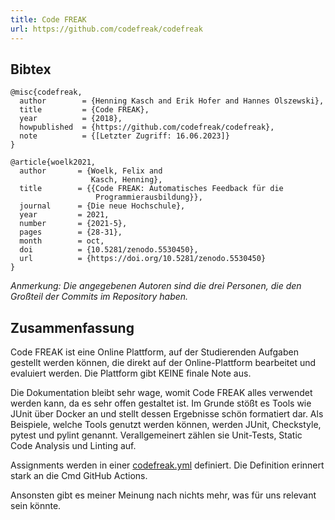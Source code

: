 ```yaml
---
title: Code FREAK
url: https://github.com/codefreak/codefreak
---
```


## Bibtex

```
@misc{codefreak,
  author        = {Henning Kasch and Erik Hofer and Hannes Olszewski},
  title         = {Code FREAK},
  year          = {2018},
  howpublished  = {https://github.com/codefreak/codefreak},
  note          = {[Letzter Zugriff: 16.06.2023]}
}

@article{woelk2021,
  author       = {Woelk, Felix and
                  Kasch, Henning},
  title        = {{Code FREAK: Automatisches Feedback für die
                   Programmierausbildung}},
  journal      = {Die neue Hochschule},
  year         = 2021,
  number       = {2021-5},
  pages        = {28-31},
  month        = oct,
  doi          = {10.5281/zenodo.5530450},
  url          = {https://doi.org/10.5281/zenodo.5530450}
}
```

*Anmerkung: Die angegebenen Autoren sind die drei Personen, die den Großteil der Commits im Repository haben.*

## Zusammenfassung

Code FREAK ist eine Online Plattform, auf der Studierenden Aufgaben gestellt werden können, die direkt auf der Online-Plattform bearbeitet und evaluiert werden. Die Plattform gibt KEINE finale Note aus.

Die Dokumentation bleibt sehr wage, womit Code FREAK alles verwendet werden kann, da es sehr offen gestaltet ist. Im Grunde stößt es Tools wie JUnit über Docker an und stellt dessen Ergebnisse schön formatiert dar. Als Beispiele, welche Tools genutzt werden können, werden JUnit, Checkstyle, pytest und pylint genannt. Verallgemeinert zählen sie Unit-Tests, Static Code Analysis und Linting auf.

Assignments werden in einer [codefreak.yml](https://docs.codefreak.org/codefreak/for-teachers/assignments.html#_add_code_freak_configuration) definiert. Die Definition erinnert stark an die Cmd GitHub Actions.

Ansonsten gibt es meiner Meinung nach nichts mehr, was für uns relevant sein könnte.

